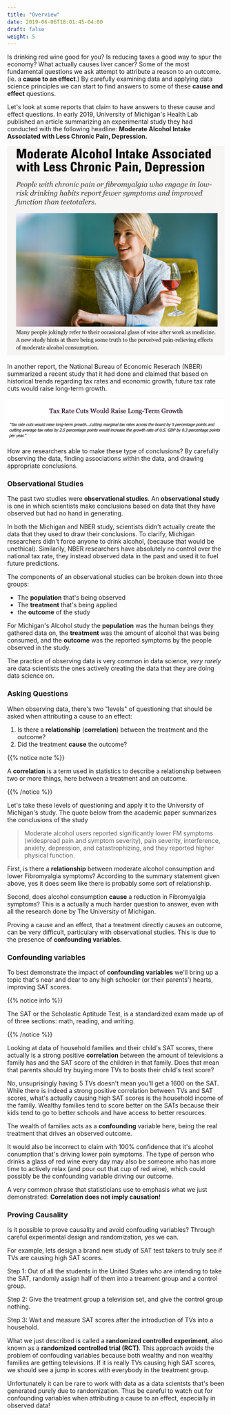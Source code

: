 ```yaml
---
title: "Overview"
date: 2019-06-06T18:01:45-04:00
draft: false
weight: 5
---
```


Is drinking red wine good for you? Is reducing taxes a good way to spur the economy? What actually causes liver cancer? Some of the most fundamental questions we ask attempt to attribute a reason to an outcome.  (ie. a **cause to an effect**.) By carefully examining data and applying data science principles we can start to find answers to some of these **cause and effect** questions. 

Let's look at some reports that claim to have answers to these cause and effect questions. In early 2019, University of Michigan's Health Lab published an article summarizing an experimental study they had conducted with the following headline: **Moderate Alcohol Intake Associated with Less Chronic Pain, Depression.** 

![This image is a picture of the article posted by the University of Michigan. ](michigan.png)

In another report, the National Bureau of Economic Reserach (NBER) summarized a recent study that it had done and claimed that based on historical trends regarding tax rates and economic growth, future tax rate cuts would raise long-term growth. 

![This image is a picture of the article posted by NBER. ](tax.png)

How are researchers able to make these type of conclusions? By carefully observing the data, finding associations within the data, and drawing appropriate conclusions. 

### Observational Studies 

The past two studies were **observational studies**. An **observational study** is one in which scientists make conclusions based on data that they have observed but had no hand in generating. 

In both the Michigan and NBER study, scientists didn't actually create the data that they used to draw their conclusions. To clarify, Michigan researchers didn't force anyone to drink alcohol, (because that would be unethical). Similarily, NBER researchers have absolutely no control over the national tax rate, they instead observed data in the past and used it to fuel future predictions. 

The components of an observational studies can be broken down into three groups: 

* The **population** that's being observed
* The **treatment** that's being applied 
* the **outcome** of the study 

For Michigan's Alcohol study the **population** was the human beings they gathered data on, the **treatment** was the amount of alcohol that was being consumed, and the **outcome** was the reported symptoms by the people observed in the study. 

The practice of observing data is very common in data science, *very rarely* are data scientists the ones actively creating the data that they are doing data science on. 

### Asking Questions

When observing data, there's two "levels" of questioning that should be asked when attributing a cause to an effect: 

1. Is there a **relationship** (**correlation**) between the treatment and the outcome?
2. Did the treatment **cause** the outcome? 

{{% notice note %}}

A **correlation** is a term used in statistics to describe a relationship between two or more things, here between a treatment and an outcome.

{{% /notice %}}

Let's take these levels of questioning and apply it to the University of Michigan's study. The quote below from the academic paper summarizes the conclusions of the study 

> Moderate alcohol users reported significantly lower FM symptoms (widespread pain and symptom severity), pain severity, interference, anxiety, depression, and catastrophizing, and they reported higher physical function. 

First, is there a **relationship** between moderate alcohol consumption and lower Fibromyalgia symptoms? According to the summary statement given above, yes it does seem like there is probably some sort of relationship. 

Second, does alcohol consumption **cause** a reduction in Fibromyalgia symptoms? This is a actually a much harder question to answer, even with all the research done by The University of Michigan.  

Proving a cause and an effect, that a treatment directly causes an outcome, can be very difficult, particulary with observational studies. This is due to the presence of **confounding variables**.

### Confounding variables

To best demonstrate the impact of **confounding variables** we'll bring up a topic that's near and dear to any high schooler (or their parents') hearts, improving SAT scores. 

{{% notice info %}}

The SAT or the Scholastic Aptitude Test, is a standardized exam made up of of three sections: math, reading, and writing. 

{{% /notice %}}

Looking at data of household families and their child's SAT scores, there actually is a strong positive **correlation** between the amount of televisions a family has and the SAT score of the children in that family. Does that mean that parents should try buying more TVs to bosts their child's test score? 

No, unsuprisingly having 5 TVs doesn't mean you'll get a 1600 on the SAT. While there is indeed a strong positive correlation between TVs and SAT scores, what's actually causing high SAT scores is the household income of the family. Wealthy families tend to score better on the SATs because their kids tend to go to better schools and have access to better resources. 

The wealth of families acts as a **confounding** variable here, being the real treatment that drives an observed outcome.  

It would also be incorrect to claim with 100% confidence that it's alcohol conumption that's driving lower pain symptoms. The type of person who drinks a glass of red wine every day may also be someone who has more time to actively relax (and pour out that cup of red wine), which could possibly be the confounding variable driving our outcome.  

A very common phrase that statisticians use to emphasis what we just demonstrated: **Correlation does not imply causation!**

### Proving Causality

Is it possible to prove causality and avoid confouding variables? Through careful experimental design and randomization, yes we can. 

For example, lets design a brand new study of SAT test takers to truly see if TVs are causing high SAT scores. 

Step 1: Out of all the students in the United States who are intending to take the SAT, randomly assign half of them into a treament group and a control group. 

Step 2: Give the treatment group a television set, and give the control group nothing. 

Step 3: Wait and measure SAT scores after the introduction of TVs into a household. 

What we just described is called a **randomized controlled experiment**, also known as a **randomized controlled trial (RCT)**. This approach avoids the problem of confouding variables because both wealthy and non wealthy families are getting televisions. If it is really TVs causing high SAT scores, we should see a jump in scores with everybody in the treatment group. 

Unfortunately it can be rare to work with data as a data scientsts that's been generated purely due to randomization. Thus be careful to watch out for confounding variables when attributing a cause to an effect, especially in observed data!

